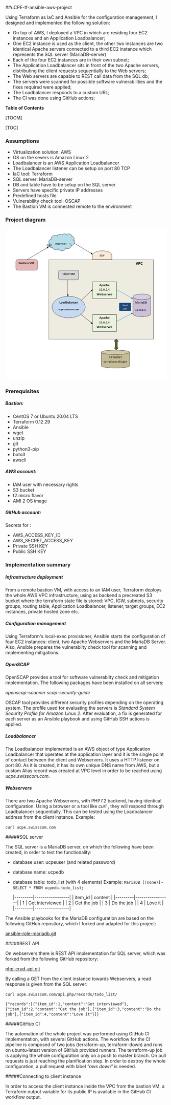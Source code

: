 ##uCPE-tf-ansible-aws-project

Using Terraform as IaC and Ansible for the configuration management, I designed and implemented the following solution:
- On top of AWS, I deployed a VPC in which are residing four EC2 instances and an Application Loadbalancer;
- One EC2 instance is used as the client, the other two instances are two identical Apache servers connected to a third EC2 instance which represents the SQL server (MariaDB-server)
- Each of the four EC2 instances are in their own subnet;
- The Application Loadbalancer sits in front of the two Apache servers, distributing the client requests sequentially to the Web servers;
- The Web servers are capable to REST call data from the SQL db;
- The servers were scanned for possible software vulnerabilities and the fixes required were applied;
- The Loadbalancer responds to a custom URL;
- The CI was done using GitHub actions; 

**Table of Contents**

[TOCM]

[TOC]

### Assumptions

- Virtualization solution: AWS
- OS on the severs is Amazon Linux 2
- Loadbalancer is an AWS Application Loadbalancer
- The Loadbalancer listener can be setup on port 80 TCP
- IaC tool: Terraform
- SQL server: MariaDB-server
- DB and table have to be setup on the SQL server
- Servers have specific private IP addresses 
- Predefined hosts file
- Vulnerability check tool: OSCAP
- The Bastion VM is connected remote to the environment

### Project diagram

![Project diagram](ucpeDiagram.png)

### Prerequisites 

##### Bastion:

* CentOS 7 or Ubuntu 20.04 LTS
* Terraform 0.12.29
* Ansible
* wget
* unzip
* git
* python3-pip
* boto3
* awscli

##### AWS account:

* IAM user with necessary rights
* S3 bucket
* t2.micro flavor
* AMI 2 OS image

##### GitHub account:

Secrets for :
 * AWS_ACCESS_KEY_ID
 * AWS_SECRET_ACCESS_KEY
 * Private SSH KEY
 * Public SSH KEY

### Implementation summary

##### Infrastructure deployment

From a remote bastion VM, with access to an IAM user, Terraform deploys the whole AWS VPC infrastructure, using as backend a precreated S3 bucket where the terraform state file is stored: VPC, IGW, subnets, security groups, routing table, Application Loadbalancer, listener, target groups, EC2 instances, private hosted zone etc.

##### Configuration management

Using Terraform's local-exec provisioner, Ansible starts the configuration of four EC2 instances: client, two Apache Webservers and the MariaDB Server. Also, Ansible prepares the vulnerabilty check tool for scanning and implementing mitigations.

##### OpenSCAP

OpenSCAP provides a tool for software vulnerabilty check and mitigation implementation. The following packages have been installed on all servers:

*openscap-scanner
scap-security-guide*

OSCAP tool provides different security profiles depending on the operating system. The profile used for evaluating the servers is *Standard System Security Profile for Amazon Linux 2*. After evaluation, a fix is generated for each server as an Ansible playbook and using GitHub SSH actions is applied.

##### Loadbalancer

The Loadbalancer implemented is an AWS object of type Application Loadbalancer that operates at the application layer and it is the single point of contact between the client and Webservers. It uses a HTTP listener on port 80. 
As it is created, it has its own unique DNS name from AWS, but a custom Alias record was created at VPC level in order to be reached using *ucpe.swisscom.com*.

##### Webservers

There are two Apache Webservers, with PHP7.2 backend, having identical configuration. Using a browser or a tool like *curl* , they will respond through Loadbalancer sequentially. This can be tested using the Loadbalancer address from the client instance. Example:

`curl ucpe.swisscom.com`

#####SQL server

The SQL server is a MariaDB server, on which the following have been created, in order to test the functionality:
* database user: ucpeuser (and related password)
* database name: ucpedb
* database table: todo_list (with 4 elements)
Example:
`MariaDB [(none)]> SELECT * FROM ucpedb.todo_list;`

    |---------|-----------------|
    | item_id | content         |
    |---------|-----------------|
    |       1 | Get interviewed |
    |       2 | Get the job     |
    |       3 | Do the job      |
    |       4 | Love it         |
    |---------|-----------------|

The Ansible playbooks for the MariaDB configuration are based on the following GitHub repository, which I forked and adapted for this project:

[ansible-role-mariadb.git](https://github.com/bertvv/ansible-role-mariadb)

#####REST API

On webservers there is REST API implementation for SQL server, which was forked from the following GitHub repository:

[php-crud-api.git](https://github.com/mevdschee/php-crud-api)

By calling a GET from the client instance towards Webservers, a read response is given from the SQL server:

`curl ucpe.swisscom.com/api.php/records/todo_list/`

    {"records":[{"item_id":1,"content":"Get interviewed"},{"item_id":2,"content":"Get the job"},{"item_id":3,"content":"Do the job"},{"item_id":4,"content":"Love it"}]}

#####GitHub CI

The automation of the whole project was performed using GitHub CI implementation, with several GitHub actions.
The workflow for the CI pipeline is composed of two jobs (terraform-up, terraform-down) and runs on ubuntu-latest version of GitHub provided runners. The terraform-up job is applying the whole configuration only on a push to master branch. On pull requests is just reaching the planification step.
In order to destroy the whole configuration, a pull request with label *"aws down"* is needed.

#####Connecting to client instance

In order to access the client instance inside the VPC from the bastion VM, a Terraform output variable for its public IP is available in the GitHub CI workflow output.
